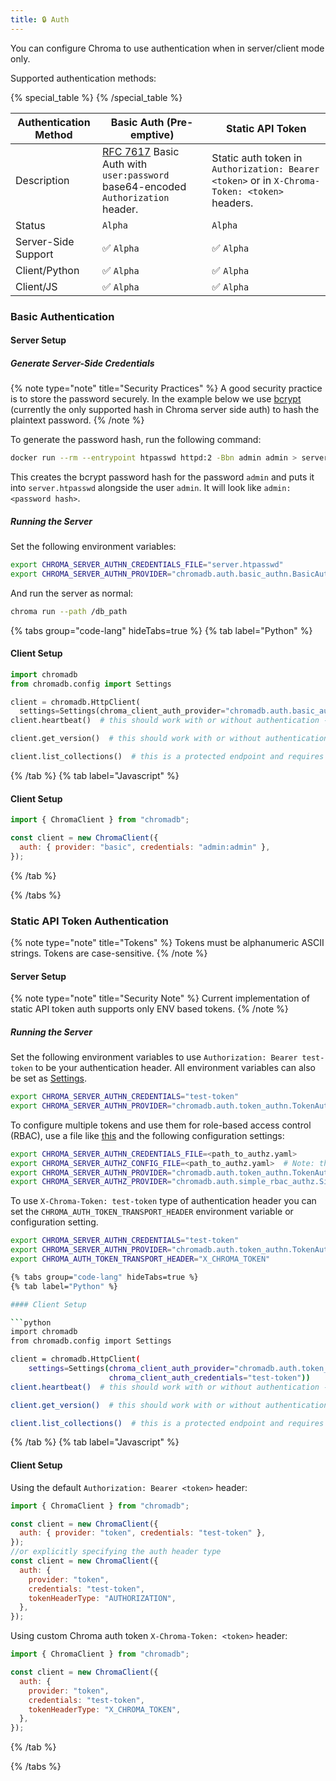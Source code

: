 ```yaml
---
title: 🔒 Auth
---
```



You can configure Chroma to use authentication when in server/client mode only.

Supported authentication methods:

{% special_table %}
{% /special_table %}

| Authentication Method | Basic Auth (Pre-emptive)                                                                                                  | Static API Token                                                                              |
| --------------------- | ------------------------------------------------------------------------------------------------------------------------- | --------------------------------------------------------------------------------------------- |
| Description           | [RFC 7617](https://www.rfc-editor.org/rfc/rfc7617) Basic Auth with `user:password` base64-encoded `Authorization` header. | Static auth token in `Authorization: Bearer <token>` or in `X-Chroma-Token: <token>` headers. |
| Status                | `Alpha`                                                                                                                   | `Alpha`                                                                                       |
| Server-Side Support   | ✅ `Alpha`                                                                                                                | ✅ `Alpha`                                                                                    |
| Client/Python         | ✅ `Alpha`                                                                                                                | ✅ `Alpha`                                                                                    |
| Client/JS             | ✅ `Alpha`                                                                                                                | ✅ `Alpha`                                                                                    |

### Basic Authentication

#### Server Setup

##### Generate Server-Side Credentials

{% note type="note" title="Security Practices" %}
A good security practice is to store the password securely. In the example below we use [bcrypt](https://en.wikipedia.org/wiki/Bcrypt) (currently the only supported hash in Chroma server side auth) to hash the plaintext password.
{% /note %}

To generate the password hash, run the following command:

```bash
docker run --rm --entrypoint htpasswd httpd:2 -Bbn admin admin > server.htpasswd
```

This creates the bcrypt password hash for the password `admin` and puts it into `server.htpasswd` alongside the user `admin`. It will look like `admin:<password hash>`.

##### Running the Server

Set the following environment variables:

```bash
export CHROMA_SERVER_AUTHN_CREDENTIALS_FILE="server.htpasswd"
export CHROMA_SERVER_AUTHN_PROVIDER="chromadb.auth.basic_authn.BasicAuthenticationServerProvider"
```

And run the server as normal:

```bash
chroma run --path /db_path
```

{% tabs group="code-lang" hideTabs=true %}
{% tab label="Python" %}

#### Client Setup

```python
import chromadb
from chromadb.config import Settings

client = chromadb.HttpClient(
  settings=Settings(chroma_client_auth_provider="chromadb.auth.basic_authn.BasicAuthClientProvider",chroma_client_auth_credentials="admin:admin"))
client.heartbeat()  # this should work with or without authentication - it is a public endpoint

client.get_version()  # this should work with or without authentication - it is a public endpoint

client.list_collections()  # this is a protected endpoint and requires authentication
```

{% /tab %}
{% tab label="Javascript" %}

#### Client Setup

```js
import { ChromaClient } from "chromadb";

const client = new ChromaClient({
  auth: { provider: "basic", credentials: "admin:admin" },
});
```


{% /tab %}

{% /tabs %}

### Static API Token Authentication

{% note type="note" title="Tokens" %}
Tokens must be alphanumeric ASCII strings. Tokens are case-sensitive.
{% /note %}

#### Server Setup

{% note type="note" title="Security Note" %}
Current implementation of static API token auth supports only ENV based tokens.
{% /note %}

##### Running the Server

Set the following environment variables to use `Authorization: Bearer test-token` to be your authentication header. All environment variables can also be set as [Settings](https://docs.trychroma.com/deployment#step-5-configure-the-chroma-library).

```bash
export CHROMA_SERVER_AUTHN_CREDENTIALS="test-token"
export CHROMA_SERVER_AUTHN_PROVIDER="chromadb.auth.token_authn.TokenAuthenticationServerProvider"
```

To configure multiple tokens and use them for role-based access control (RBAC), use a file like [this](https://github.com/chroma-core/chroma/blob/main/examples/basic_functionality/authz/authz.yaml) and the following configuration settings:

```bash
export CHROMA_SERVER_AUTHN_CREDENTIALS_FILE=<path_to_authz.yaml>
export CHROMA_SERVER_AUTHZ_CONFIG_FILE=<path_to_authz.yaml>  # Note: these are the same!
export CHROMA_SERVER_AUTHN_PROVIDER="chromadb.auth.token_authn.TokenAuthenticationServerProvider"
export CHROMA_SERVER_AUTHZ_PROVIDER="chromadb.auth.simple_rbac_authz.SimpleRBACAuthorizationProvider"
```

To use `X-Chroma-Token: test-token` type of authentication header you can set the `CHROMA_AUTH_TOKEN_TRANSPORT_HEADER` environment variable or configuration setting.

```bash
export CHROMA_SERVER_AUTHN_CREDENTIALS="test-token"
export CHROMA_SERVER_AUTHN_PROVIDER="chromadb.auth.token_authn.TokenAuthenticationServerProvider"
export CHROMA_AUTH_TOKEN_TRANSPORT_HEADER="X_CHROMA_TOKEN"

{% tabs group="code-lang" hideTabs=true %}
{% tab label="Python" %}

#### Client Setup

```python
import chromadb
from chromadb.config import Settings

client = chromadb.HttpClient(
    settings=Settings(chroma_client_auth_provider="chromadb.auth.token_authn.TokenAuthClientProvider",
                      chroma_client_auth_credentials="test-token"))
client.heartbeat()  # this should work with or without authentication - it is a public endpoint

client.get_version()  # this should work with or without authentication - it is a public endpoint

client.list_collections()  # this is a protected endpoint and requires authentication
```

{% /tab %}
{% tab label="Javascript" %}

#### Client Setup

Using the default `Authorization: Bearer <token>` header:

```js
import { ChromaClient } from "chromadb";

const client = new ChromaClient({
  auth: { provider: "token", credentials: "test-token" },
});
//or explicitly specifying the auth header type
const client = new ChromaClient({
  auth: {
    provider: "token",
    credentials: "test-token",
    tokenHeaderType: "AUTHORIZATION",
  },
});
```

Using custom Chroma auth token `X-Chroma-Token: <token>` header:

```js
import { ChromaClient } from "chromadb";

const client = new ChromaClient({
  auth: {
    provider: "token",
    credentials: "test-token",
    tokenHeaderType: "X_CHROMA_TOKEN",
  },
});
```


{% /tab %}

{% /tabs %}
